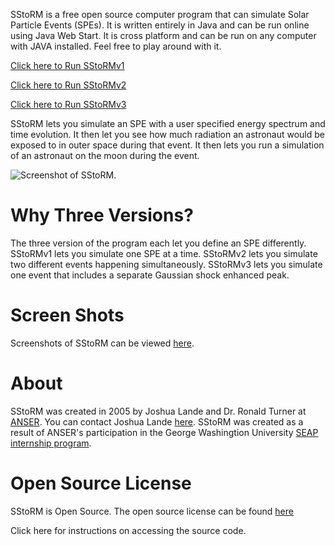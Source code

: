 SStoRM is a free open source computer program that can simulate Solar Particle Events (SPEs). It is written entirely in Java and can be run online using Java Web Start. It is cross platform and can be run on any computer with JAVA installed. Feel free to play around with it.

[Click here to Run SStoRMv1](https://raw.github.com/joshualande/SStoRM/master/releases/SStoRM-v1.0.2.jnlp)

[Click here to Run SStoRMv2](https://raw.github.com/joshualande/SStoRM/master/releases/SStoRM-v2.0.0.jnlp)

[Click here to Run SStoRMv3](https://raw.github.com/joshualande/SStoRM/master/releases/SStoRM-v3.0.0.jnlp)
    
SStoRM lets you simulate an SPE with a user specified energy spectrum and time evolution. It then let you see how much radiation an astronaut would be exposed to in outer space during that event. It then lets you run a simulation of an astronaut on the moon during the event.

![Screenshot of SStoRM.](https://raw.github.com/joshualande/SStoRM/master/images/version1exercisescreenshot.jpg)

# Why Three Versions?

The three version of the program each let you define an SPE differently. SStoRMv1 lets you simulate one SPE at a time. SStoRMv2 lets you simulate two different events happening simultaneously. SStoRMv3 lets you simulate one event that includes a separate Gaussian shock enhanced peak.      

# Screen Shots

Screenshots of SStoRM can be viewed [here](https://github.com/joshualande/SStoRM/blob/master/Screenshots.md).

# About

SStoRM was created in 2005 by Joshua Lande and Dr. Ronald Turner at [ANSER](http://www.anser.org"). You can contact Joshua Lande [here](joshualande@gmail.com). SStoRM was created as a result of ANSER's participation in the George Washingtion University [SEAP internship program](http://www.gwseap.net).

# Open Source License

SStoRM is Open Source. The open source license can be found [here](https://github.com/joshualande/SStoRM/blob/master/LICENSE.md)

Click here for instructions on accessing the source code.
